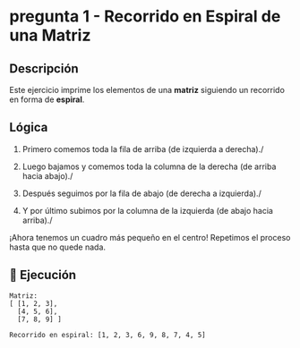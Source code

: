 # pregunta 1 - Recorrido en Espiral de una Matriz

## Descripción

Este ejercicio imprime los elementos de una **matriz**
siguiendo un recorrido en forma de **espiral**.

## Lógica 

1. Primero comemos toda la fila de arriba (de izquierda a derecha)./

2. Luego bajamos y comemos toda la columna de la derecha (de arriba hacia abajo)./

3. Después seguimos por la fila de abajo (de derecha a izquierda)./

4. Y por último subimos por la columna de la izquierda (de abajo hacia arriba)./

¡Ahora tenemos un cuadro más pequeño en el centro!
Repetimos el proceso hasta que no quede nada.

## 🔹 Ejecución

    Matriz:
    [ [1, 2, 3],
      [4, 5, 6],
      [7, 8, 9] ]

    Recorrido en espiral: [1, 2, 3, 6, 9, 8, 7, 4, 5]
